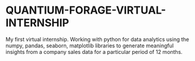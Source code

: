 # QUANTIUM-FORAGE-VIRTUAL-INTERNSHIP
My first virtual internship. Working with python for data analytics using the numpy, pandas, seaborn, matplotlib libraries to generate meaningful insights from a company sales data for a particular period of 12 months. 
